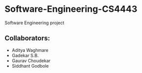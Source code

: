 # Software-Engineering-CS4443

Software Engineering project

## **Collaborators:**

* Aditya Waghmare
* Gadekar S.B.
* Gaurav Choudekar
* Siddhant Godbole
